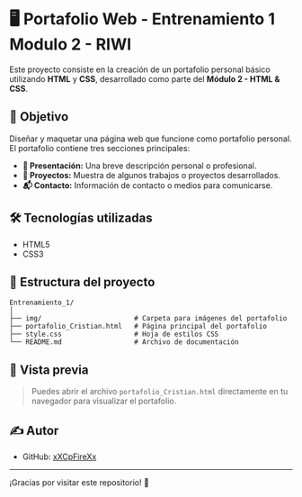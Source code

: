 # 🖥️ Portafolio Web - Entrenamiento 1 Modulo 2 - RIWI

Este proyecto consiste en la creación de un portafolio personal básico utilizando **HTML** y **CSS**, desarrollado como parte del **Módulo 2 - HTML & CSS**.

## 🚀 Objetivo
Diseñar y maquetar una página web que funcione como portafolio personal. El portafolio contiene tres secciones principales:

- **👋 Presentación:** Una breve descripción personal o profesional.
- **💼 Proyectos:** Muestra de algunos trabajos o proyectos desarrollados.
- **📬 Contacto:** Información de contacto o medios para comunicarse.

## 🛠️ Tecnologías utilizadas
- HTML5
- CSS3

## 📂 Estructura del proyecto
```
Entrenamiento_1/
│
├── img/                       # Carpeta para imágenes del portafolio
├── portafolio_Cristian.html   # Página principal del portafolio
├── style.css                  # Hoja de estilos CSS
└── README.md                  # Archivo de documentación
```
## 📸 Vista previa

> Puedes abrir el archivo `portafolio_Cristian.html` directamente en tu navegador para visualizar el portafolio.

## ✍️ Autor

- GitHub: [xXCpFireXx](https://github.com/xXCpFireXx)

---

¡Gracias por visitar este repositorio! 🚀
